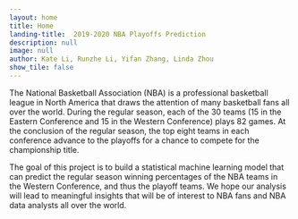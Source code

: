```yaml
---
layout: home
title: Home
landing-title:  2019-2020 NBA Playoffs Prediction
description: null
image: null
author: Kate Li, Runzhe Li, Yifan Zhang, Linda Zhou
show_tile: false
---
```


The National Basketball Association (NBA) is a professional basketball league in North America that draws the attention of many basketball fans all over the world. During the regular season, each of the 30 teams (15 in the Eastern Conference and 15 in the Western Conference) plays 82 games. At the conclusion of the regular season, the top eight teams in each conference advance to the playoffs for a chance to compete for the championship title.

The goal of this project is to build a statistical machine learning model that can predict the regular season winning percentages of the NBA teams in the Western Conference, and thus the playoff teams.
We hope our analysis will lead to meaningful insights that will be of interest to NBA fans and NBA data analysts all over the world.
